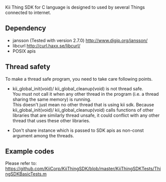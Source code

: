 Kii Thing SDK for C language is designed to used by several Things connected to internet.

## Dependency
- jansson (Tested with version 2.7.0)
    http://www.digip.org/jansson/
- libcurl
    http://curl.haxx.se/libcurl/
- POSIX apis

## Thread safety
To make a thread safe program, you need to take care following points.
- kii_global_init(void)/ kii_global_cleanup(void) is not thread safe.<br>
  You must not call it when any other thread in the program (i.e. a thread sharing the same memory) is running.<br>
  This doesn't just mean no other thread that is using kii sdk. Because kii_global_init(void)/ kii_global_cleanup(void) calls functions of other libraries that are similarly thread unsafe, it could conflict with any other thread that uses these other libraries.

- Don't share instance which is passed to SDK apis as non-const argument among the threads.

## Example codes
Please refer to:
https://github.com/KiiCorp/KiiThingSDK/blob/master/KiiThingSDKTests/ThingSDKBasicTests.m
